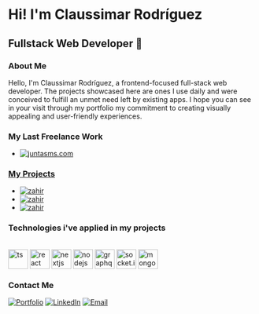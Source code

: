 
<h1>Hi! I'm Claussimar Rodríguez</h1>
<h2>Fullstack Web Developer 🎨</h2>

### About Me
Hello, I'm Claussimar Rodríguez, a frontend-focused full-stack web developer. The projects showcased here are ones I use daily and were conceived to fulfill an unmet need left by existing apps. I hope you can see in your visit through my portfolio my commitment to creating visually appealing and user-friendly experiences.

### My Last Freelance Work
- <a href="https://juntasms.com" target="_blank"><img alt="juntasms.com" src="https://img.shields.io/badge/juntasms-visit_web-blue">

### My Projects
- <a href="https://zahir-pink.vercel.app/" target="_blank"><img alt="zahir" src="https://img.shields.io/badge/Zahir-visit_web-blue">
- <a href="https://promptify-steel.vercel.app/" target="_blank"><img alt="zahir" src="https://img.shields.io/badge/Promptify-visit_web-blue"></a> 
- <a href="https://words-battle.vercel.app/" target="_blank"><img alt="zahir" src="https://img.shields.io/badge/Words_Battle-visit_web-blue"></a> 

### Technologies i've applied in my projects
<div style="display: inline_block"><br>
  <img align="center" alt="ts" height="40" width="40" src="https://claussimar-dev.vercel.app/_next/static/media/ts.25ad80e5.png">
  <img align="center" alt="react" height="40" width="40" src="https://claussimar-dev.vercel.app/_next/static/media/react.252cc4df.png">
  <img align="center" alt="nextjs" height="40" width="40" src="https://claussimar-dev.vercel.app/_next/static/media/vercel.d91f3d5e.png">
  <img align="center" alt="nodejs" height="40" width="40" src="https://claussimar-dev.vercel.app/_next/static/media/nodejs.aed379c3.png">
  <img align="center" alt="graphql" height="40" width="40" src="https://claussimar-dev.vercel.app/_next/static/media/graphql.0f425ba4.png">
  <img align="center" alt="socket.io" height="40" width="40" src="https://claussimar-dev.vercel.app/_next/static/media/socketio.9f955d0f.png">
  <img align="center" alt="mongodb" height="40" width="40" src="https://claussimar-dev.vercel.app/_next/static/media/mongodb.8502bf13.png">
</div>

### Contact Me
<a href="https://claussimar-dev.vercel.app/home?userType=recruiter" target="_blank"><img alt="Portfolio" src="https://img.shields.io/badge/Portfolio-purple"></a> 
<a href="https://www.linkedin.com/in/claussimar-rodríguez-209277275" target="_blank"><img alt="LinkedIn" src="https://img.shields.io/badge/LinkedIn-Claussimar%20Rodríguez-blue?style=flat-square&logo=linkedin"></a>
<a href="dasunheimliche7@gmail.com"><img alt="Email" src="https://img.shields.io/badge/Gmail-dasunheimliche7@gmail.com-blue?style=flat-square&logo=gmail"></a>  
